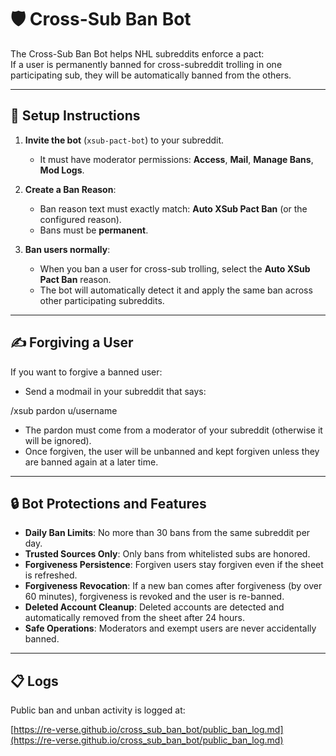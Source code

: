 # 🛡️ Cross-Sub Ban Bot

The Cross-Sub Ban Bot helps NHL subreddits enforce a pact:  
If a user is permanently banned for cross-subreddit trolling in one participating sub, they will be automatically banned from the others.

---

## 🚀 Setup Instructions

1. **Invite the bot** (`xsub-pact-bot`) to your subreddit.
   - It must have moderator permissions: **Access**, **Mail**, **Manage Bans**, **Mod Logs**.

2. **Create a Ban Reason**:
   - Ban reason text must exactly match: **Auto XSub Pact Ban** (or the configured reason).
   - Bans must be **permanent**.

3. **Ban users normally**:
   - When you ban a user for cross-sub trolling, select the **Auto XSub Pact Ban** reason.
   - The bot will automatically detect it and apply the same ban across other participating subreddits.

---

## ✍️ Forgiving a User

If you want to forgive a banned user:

- Send a modmail in your subreddit that says:
  
/xsub pardon u/username

- The pardon must come from a moderator of your subreddit (otherwise it will be ignored).
- Once forgiven, the user will be unbanned and kept forgiven unless they are banned again at a later time.

---

## 🔒 Bot Protections and Features

- **Daily Ban Limits**: No more than 30 bans from the same subreddit per day.
- **Trusted Sources Only**: Only bans from whitelisted subs are honored.
- **Forgiveness Persistence**: Forgiven users stay forgiven even if the sheet is refreshed.
- **Forgiveness Revocation**: If a new ban comes after forgiveness (by over 60 minutes), forgiveness is revoked and the user is re-banned.
- **Deleted Account Cleanup**: Deleted accounts are detected and automatically removed from the sheet after 24 hours.
- **Safe Operations**: Moderators and exempt users are never accidentally banned.

---

## 📋 Logs

Public ban and unban activity is logged at:

[https://re-verse.github.io/cross_sub_ban_bot/public_ban_log.md](https://re-verse.github.io/cross_sub_ban_bot/public_ban_log.md)



